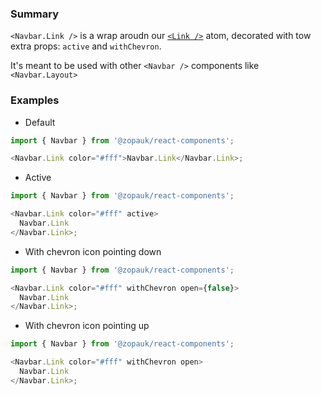 ### Summary

`<Navbar.Link />` is a wrap aroudn our [`<Link />`](/#/Components/Atoms/Link) atom, decorated with tow extra props: `active` and `withChevron`.

It's meant to be used with other `<Navbar />` components like `<Navbar.Layout>`

### Examples

- Default

```js { "props": { "style": { "backgroundColor": "#00B9A7", "border": "none" } } }
import { Navbar } from '@zopauk/react-components';

<Navbar.Link color="#fff">Navbar.Link</Navbar.Link>;
```

- Active

```js { "props": { "style": { "backgroundColor": "#00B9A7", "border": "none" } } }
import { Navbar } from '@zopauk/react-components';

<Navbar.Link color="#fff" active>
  Navbar.Link
</Navbar.Link>;
```

- With chevron icon pointing down

```js { "props": { "style": { "backgroundColor": "#00B9A7", "border": "none" } } }
import { Navbar } from '@zopauk/react-components';

<Navbar.Link color="#fff" withChevron open={false}>
  Navbar.Link
</Navbar.Link>;
```

- With chevron icon pointing up

```js { "props": { "style": { "backgroundColor": "#00B9A7", "border": "none" } } }
import { Navbar } from '@zopauk/react-components';

<Navbar.Link color="#fff" withChevron open>
  Navbar.Link
</Navbar.Link>;
```
